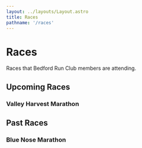 ```yaml
---
layout: ../layouts/Layout.astro
title: Races
pathname: '/races'
---
```


# Races

Races that Bedford Run Club members are attending.

## Upcoming Races

### Valley Harvest Marathon



## Past Races

### Blue Nose Marathon